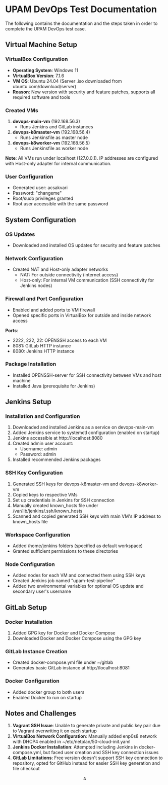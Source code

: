 # UPAM DevOps Test Documentation

The following contains the documentation and the steps taken in order to complete the UPAM DevOps test case.

## Virtual Machine Setup

### VirtualBox Configuration

- **Operating System**: Windows 11
- **VirtualBox Version**: 7.1.6
- **VM OS**: Ubuntu 24.04 (Server .iso downloaded from ubuntu.com/download/server)
- **Reason**: New version with security and feature patches, supports all required software and tools


### Created VMs

1. **devops-main-vm** (192.168.56.3)
    - Runs Jenkins and GitLab instances
2. **devops-k8master-vm** (192.168.56.4)
    - Runs Jenkinsfile as master node
3. **devops-k8worker-vm** (192.168.56.5)
    - Runs Jenkinsfile as worker node

**Note**: All VMs run under localhost (127.0.0.1). IP addresses are configured with Host-only adapter for internal communication.

### User Configuration

- Generated user: acsakvari
- Password: "changeme"
- Root/sudo privileges granted
- Root user accessible with the same password


## System Configuration

### OS Updates

- Downloaded and installed OS updates for security and feature patches


### Network Configuration

- Created NAT and Host-only adapter networks
    - NAT: For outside connectivity (internet access)
    - Host-only: For internal VM communication (SSH connectivity for Jenkins nodes)


### Firewall and Port Configuration

- Enabled and added ports to VM firewall
- Opened specific ports in VirtualBox for outside and inside network access

**Ports**:

- 2222, 222, 22: OPENSSH access to each VM
- 8081: GitLab HTTP instance
- 8080: Jenkins HTTP instance


### Package Installation

- Installed OPENSSH-server for SSH connectivity between VMs and host machine
- Installed Java (prerequisite for Jenkins)


## Jenkins Setup

### Installation and Configuration

1. Downloaded and installed Jenkins as a service on devops-main-vm
2. Added Jenkins service to systemctl configuration (enabled on startup)
3. Jenkins accessible at http://localhost:8080
4. Created admin user account:
    - Username: admin
    - Password: admin
5. Installed recommended Jenkins packages

### SSH Key Configuration

1. Generated SSH keys for devops-k8master-vm and devops-k8worker-vm
2. Copied keys to respective VMs
3. Set up credentials in Jenkins for SSH connection
4. Manually created known_hosts file under /var/lib/jenkins/.ssh/known_hosts
5. Scanned and copied generated SSH keys with main VM's IP address to known_hosts file

### Workspace Configuration

- Added /home/jenkins folders (specified as default workspace)
- Granted sufficient permissions to these directories


### Node Configuration

- Added nodes for each VM and connected them using SSH keys
- Created Jenkins job named "upam-test-pipeline"
- Added two environmental variables for optional OS update and secondary user's username


## GitLab Setup

### Docker Installation

1. Added GPG key for Docker and Docker Compose
2. Downloaded Docker and Docker Compose using the GPG key

### GitLab Instance Creation

- Created docker-compose.yml file under ~/gitlab
- Generates basic GitLab instance at http://localhost:8081


### Docker Configuration

- Added docker group to both users
- Enabled Docker to run on startup


## Notes and Challenges

1. **Vagrant SSH Issue**: Unable to generate private and public key pair due to Vagrant overwriting it on each startup
2. **VirtualBox Network Configuration**: Manually added enp0s8 network with DHCP4 enabled in ~/etc/netplan/50-cloud-init.yaml
3. **Jenkins Docker Installation**: Attempted including Jenkins in docker-compose.yml, but faced user creation and SSH key connection issues
4. **GitLab Limitations**: Free version doesn't support SSH key connection to repository, opted for GitHub instead for easier SSH key generation and file checkout

<div style="text-align: center">⁂</div>

[^1]: https://ubuntu.com/download/serve

